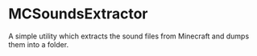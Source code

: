 # MCSoundsExtractor
A simple utility which extracts the sound files from Minecraft and dumps them into a folder.
